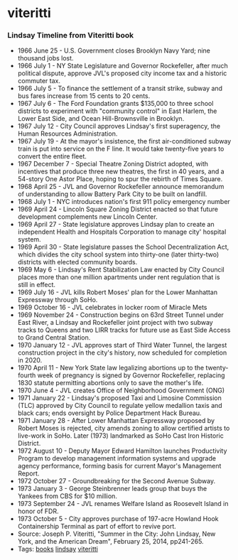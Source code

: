 # viteritti
### Lindsay Timeline from Viteritti book
- 1966 June 25 - U.S. Government closes Brooklyn Navy Yard; nine thousand jobs lost.
- 1966 July 1 - NY State Legislature and Governor Rockefeller, after much political dispute, approve JVL's proposed city income tax and a historic commuter tax.
- 1966 July 5 - To finance the settlement of a transit strike, subway and bus fares increase from 15 cents to 20 cents.
- 1967 July 6 - The Ford Foundation grants $135,000 to three school districts to experiment with "community control" in East Harlem, the Lower East Side, and Ocean Hill-Brownsville in Brooklyn.
- 1967 July 12 - City Council approves Lindsay's first superagency, the Human Resources Administration.
- 1967 July 19 - At the mayor's insistence, the first air-conditioned subway train is put into service on the F line. It would take twenty-five years to convert the entire fleet.
- 1967 December 7 - Special Theatre Zoning District adopted, with incentives that produce three new theatres, the first in 40 years, and a 54-story One Astor Place, hoping to spur the rebirth of Times Square.
- 1968 April 25 - JVL and Governor Rockefeller announce memorandum of understanding to allow Battery Park City to be built on landfill.
- 1968 July 1 - NYC introduces nation's first 911 policy emergency number
- 1969 April 24 - Lincoln Square Zoning District enacted so that future development complements new Lincoln Center.
- 1969 April 27 - State legislature approves Lindsay plan to create an independent Health and Hospitals Corporation to manage city' hospital system.
- 1969 April 30 - State legislature passes the School Decentralization Act, which divides the city school system into thirty-one (later thirty-two) districts with elected community boards.
- 1969 May 6 - Lindsay's Rent Stabilization Law enacted by City Council places more than one million apartments under rent regulation that is still in effect.
- 1969 July 16 - JVL kills Robert Moses' plan for the Lower Manhattan Expressway through SoHo.
- 1969 October 16 - JVL celebrates in locker room of Miracle Mets
- 1969 November 24 - Construction begins on 63rd Street Tunnel under East River, a Lindsay and Rockefeller joint project with two subway tracks to Queens and two LIRR tracks for future use as East Side Access to Grand Central Station.
- 1970 January 12 - JVL approves start of Third Water Tunnel, the largest construction project in the city's history, now scheduled for completion in 2020.
- 1970 April 11 - New York State law legalizing abortions up to the twenty-fourth week of pregnancy is signed by Governor Rockefeller, replacing 1830 statute permitting abortions only to save the mother's life.
- 1970 June 4 - JVL creates Office of Neighborhood Government (ONG)
- 1971 January 22 - Lindsay's proposed Taxi and Limosine Commission (TLC) approved by City Council to regulate yellow medallion taxis and black cars; ends oversight by Police Department Hack Bureau.
- 1971 January 28 - After Lower Manhattan Expressway proposed by Robert Moses is rejected, city amends zoning to allow certified artists to live-work in SoHo. Later (1973) landmarked as SoHo Cast Iron Historic District.
- 1972 August 10 - Deputy Mayor Edward Hamilton launches Productivity Program to develop management information systems and upgrade agency performance, forming basis for current Mayor's Management Report.
- 1972 October 27 - Groundbreaking for the Second Avenue Subway.
- 1973 January 3 - George Steinbrenner leads group that buys the Yankees from CBS for $10 million.
- 1973 September 24 - JVL renames Welfare Island as Roosevelt Island in honor of FDR.
- 1973 October 5 - City approves purchase of 197-acre Howland Hook Containership Terminal as part of effort to revive port.
- Source: Joseph P. Viteritti, "Summer in the City: John Lindsay, New York, and the American Dream", February 25, 2014, pp241-265.
- Tags: [books](../tags/books.md) [lindsay](../tags/lindsay.md) [viteritti](../tags/viteritti.md)

